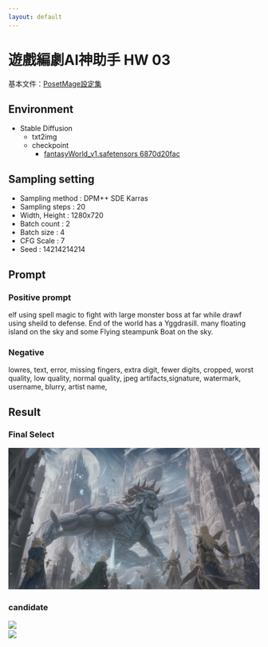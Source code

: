 ```yaml
---
layout: default
---
```


# 遊戲編劇AI神助手 HW 03

基本文件：[PosetMage設定集](https://posetmage.com/SettingBook)

## Environment
* Stable Diffusion
  * txt2img
  * checkpoint
    * [fantasyWorld_v1.safetensors 6870d20fac](https://civitai.com/images/125986?modelVersionId=13069&prioritizedUserIds=4104&period=AllTime&sort=Most+Reactions&limit=20)

## Sampling setting
* Sampling method : DPM++ SDE Karras
* Sampling steps : 20
* Width, Height : 1280x720
* Batch count : 2
* Batch size : 4
* CFG Scale : 7
* Seed : 14214214214

## Prompt

### Positive prompt
elf using spell magic to fight with large monster boss at far while drawf using sheild to defense. 
End of the world has a Yggdrasill. 
many floating island on the sky and some Flying steampunk Boat on the sky. 

### Negative
lowres, text, error, missing fingers, extra digit, fewer digits, cropped, worst quality, low quality, normal quality, jpeg artifacts,signature, watermark, username, blurry, artist name,


## Result

### Final Select
![](./Select.png)

### candidate
![](./grid1.png)  
![](./grid2.png)  